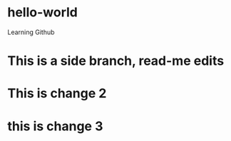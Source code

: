 # hello-world
Learning Github
# This is a side branch, read-me edits
# This is change 2
# this is change 3
